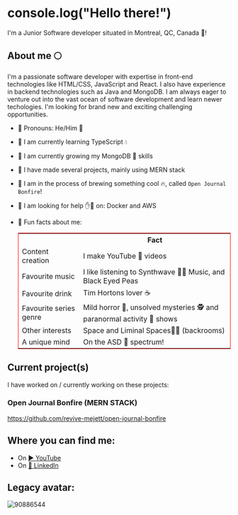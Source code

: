 # console.log("Hello there!")
I'm a Junior Software developer situated in Montreal, QC, Canada 🍁!

## About me 🌕
I'm a passionate software developer with expertise in front-end technologies like HTML/CSS, JavaScript and React. I also have experience in backend technologies such as Java and MongoDB. I am always eager to venture out into the vast ocean of software development and learn newer techologies. I'm looking for brand new and exciting challenging opportunities.

- 💫 Pronouns: He/Him 🧍
- 💫 I am currently learning TypeScript 💧
- 💫 I am currently growing my MongoDB 🌱 skills
- 💫 I have made several projects, mainly using MERN stack
- 💫 I am in the process of brewing something cool 🔥, called `Open Journal Bonfire`!
- 💫 I am looking for help ✋🛟 on: Docker and AWS
- 💫 Fun facts about me:

  <table style="border: 1px solid red">
    <tr>
      <th></th>
      <th>Fact</th>
    </tr>
    <tr>
      <td>Content creation</td>
      <td>I make YouTube 🎥 videos</td>
    </tr>
    <tr>
      <td>Favourite music</td>
      <td>I like listening to Synthwave 🌇🎶 Music, and Black Eyed Peas</td>
    </tr>
    <tr>
      <td>Favourite drink</td>
      <td>Tim Hortons lover ☕</td>
    </tr>
    <tr>
      <td>Favourite series genre</td>
      <td>Mild horror 🧛, unsolved mysteries 🕵️ and paranormal activity 👻 shows</td>
    </tr>
    <tr>
      <td>Other interests</td>
      <td>Space and Liminal Spaces🚪🥛 (backrooms)</td>
    </tr>
    <tr>
      <td>A unique mind</td>
      <td>On the ASD 🌈 spectrum!</td>
    </tr>
  </table>


## Current project(s)
I have worked on / currently working on these projects:

### Open Journal Bonfire (MERN STACK)
https://github.com/revive-mejett/open-journal-bonfire


## Where you can find me:
- On <a href="https://www.youtube.com/c/kylebarvel">▶️ YouTube</a>
- On <a href="https://www.linkedin.com/in/kyle-veloso-b78647195">🔗 LinkedIn</a>


## Legacy avatar:
![90886544](https://github.com/revive-mejett/revive-mejett/assets/90886544/65dbb457-493e-4322-b5d1-f0231c3453f2)
